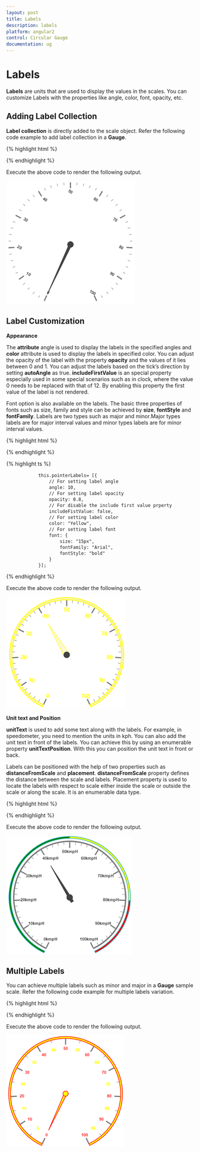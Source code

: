 ```yaml
---
layout: post
title: Labels
description: labels
platform: angular2
control: Circular Gauge
documentation: ug
---
```


# Labels

**Labels** are units that are used to display the values in the scales. You can customize Labels with the properties like angle, color, font, opacity, etc.

## Adding Label Collection 

**Label collection** is directly added to the scale object. Refer the following code example to add label collection in a **Gauge**.

{% highlight html %}

 <ej-CircularGauge id="circularGauge1" >
     <e-scales>
          <e-scale [labels]="[{ angle: 30 }]">
          </e-scale>
       </e-scales>
  </ej-CircularGauge>

{% endhighlight %}


Execute the above code to render the following output.

![](Labels_images/Labels_img1.png)

## Label Customization

**Appearance**

The **attribute** angle is used to display the labels in the specified angles and **color** attribute is used to display the labels in specified color. You can adjust the opacity of the label with the property **opacity** and the values of it lies between 0 and 1. You can adjust the labels based on the tick’s direction by setting **autoAngle** as true. **includeFirstValue** is an special property especially used in some special scenarios such as in clock, where the value 0 needs to be replaced with that of 12. By enabling this property the first value of the label is not rendered.

Font option is also available on the labels. The basic three properties of fonts such as size, family and style can be achieved by **size**, **fontStyle** and **fontFamily**. Labels are two types such as major and minor.Major types labels are for major interval values and minor types labels are for minor interval values.

{% highlight html %}

 <ej-CircularGauge id="circularGauge1" >
     <e-scales>
          <e-scale backgroundColor="#FAF4B5" [showScaleBar]="true" [radius]=150 [width]=10 [border]="{ width: 2, color: 'Yellow' }"
                                            [labels]="pointerLabels" >
          	<e-pointers>
                <e-pointer [value]=70 [length]="100" backgroundColor="#FAF4B5" [width]=16 [opacity]=0.6 [border]="{ color: 'Yellow', width: 2 }" >
                </e-pointer>
            </e-pointers>
          </e-scale>
       </e-scales>
  </ej-CircularGauge>

{% endhighlight %}



{% highlight ts %}

                this.pointerLabels= [{
                    // For setting label angle
                    angle: 10,
                    // For setting label opacity
                    opacity: 0.8,
                    // For disable the include first value prperty
                    includeFistValue: false,
                    // For setting label color
                    color: "Yellow",
                    // For setting label font
                    font: {
                        size: "15px",
                        fontFamily: "Arial",
                        fontStyle: "bold"
                    }
                }];

{% endhighlight %}



Execute the above code to render the following output.

![](Labels_images/Labels_img2.png)

**Unit text and Position**

**unitText** is used to add some text along with the labels. For example, in speedometer, you need to mention the units in kph. You can also add the unit text in front of the labels. You can achieve this by using an enumerable property **unitTextPosition**. With this you can position the unit text in front or back.

Labels can be positioned with the help of two properties such as **distanceFromScale** and **placement**. **distanceFromScale** property defines the distance between the scale and labels.  Placement property is used to locate the labels with respect to scale either inside the scale or outside the scale or along the scale. It is an enumerable data type.

{% highlight html %}

 <ej-CircularGauge id="circularGauge1" >
     <e-scales>
          <e-scale [showRanges]="true" backgroundColor="#5DF243" [showScaleBar]="true" [radius]=150 [size]=2 [labels]="[{ unitText: "kmpH", unitTextPosition: 'back'}]" >
          	<e-pointers>
                <e-pointer [value]=40 [length]="100" [showBackNeedle]="true" >
                </e-pointer>
            </e-pointers>
            <e-ranges>
                <e-range [distanceFromScale]='-30' [startValue]='0' [endValue]='50' backgroundColor="Green" placement="far">
                </e-range>
                <e-range [distanceFromScale]='-30' [startValue]='50' [endValue]='80' backgroundColor="Yellow" placement="far">
                </e-range>
                <e-range [distanceFromScale]='-30' [startValue]='80' [endValue]='100' backgroundColor="red" placement="far">
                </e-range>
            </e-ranges>
          </e-scale>
       </e-scales>
  </ej-CircularGauge>

{% endhighlight %}

Execute the above code to render the following output.

![](Labels_images/Labels_img3.png)

## Multiple Labels

You can achieve multiple labels such as minor and major in a **Gauge** sample scale. Refer the following code example for multiple labels variation.

{% highlight html %}

 <ej-CircularGauge id="circularGauge1" >
     <e-scales>
          <e-scale [showRanges]="true" backgroundColor="#5DF243" [showScaleBar]="true" [radius]=150 [size]=2 [labels]="[{type='minor', color: 'yellow'}, 
                                                                                                                        {type='major', color: 'red'}]" >
          	<e-pointers>
                <e-pointer backgroundColor="yellow" [length]="110" [border]="{ width: 1.5, color: 'Red' }" >
                </e-pointer>
            </e-pointers>
          </e-scale>
       </e-scales>
  </ej-CircularGauge>

{% endhighlight %}

Execute the above code to render the following output.

![](Labels_images/Labels_img4.png)

